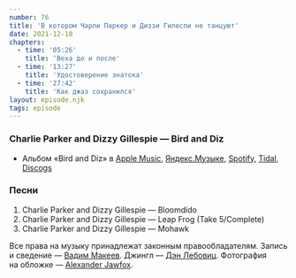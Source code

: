 ```yaml
---
number: 76
title: 'В котором Чарли Паркер и Диззи Гилеспи не танцуют'
date: 2021-12-10
chapters:
  - time: '05:26'
    title: 'Веха до и после'
  - time: '13:27'
    title: 'Удостоверение знатока'
  - time: '27:42'
    title: 'Как джаз сохранился'
layout: episode.njk
tags: episode
---
```


### Charlie Parker and Dizzy Gillespie — Bird and Diz

- Альбом «Bird and Diz» в
  [Apple Music](https://music.apple.com/album/1435957132),
  [Яндекс.Музыке](https://music.yandex.ru/album/6509294),
  [Spotify](https://open.spotify.com/album/28R4xxdsuM5J9k8LekSnrK),
  [Tidal](https://tidal.com/browse/album/94922361),
  [Discogs](https://www.discogs.com/master/176947)

### Песни

1. Charlie Parker and Dizzy Gillespie — Bloomdido
2. Charlie Parker and Dizzy Gillespie — Leap Frog (Take 5/Complete)
3. Charlie Parker and Dizzy Gillespie — Mohawk

Все права на музыку принадлежат законным правообладателям.
Запись и сведение — [Вадим Макеев](https://twitter.com/pepelsbey).
Джингл — [Дэн Лебовиц](https://www.youtube.com/channel/UC38A5qHrlc_Zgua7vL4b96w).
Фотография на обложке — [Alexander Jawfox](https://unsplash.com/photos/ts2e1Dia5Ec).
